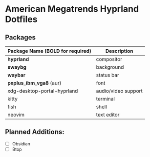 # American Megatrends Hyprland Dotfiles
## Packages

| Package Name (**BOLD for required**) | Description         |
|--------------------------------------|---------------------|
| **hyprland**                         | compositor          |
| **swaybg**                           | background          |
| **waybar**                           | status bar          |
| **pxplus_ibm_vga8** (aur)            | font                |
| xdg-desktop-portal-hyprland          | audio/video support |
| kitty                                | terminal            |
| fish                                 | shell               |
| neovim                               | text editor         |

## Planned Additions:
- [ ] Obsidian
- [ ] Btop
